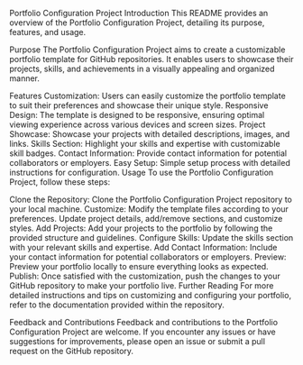 Portfolio Configuration Project
Introduction
This README provides an overview of the Portfolio Configuration Project, detailing its purpose, features, and usage.

Purpose
The Portfolio Configuration Project aims to create a customizable portfolio template for GitHub repositories. It enables users to showcase their projects, skills, and achievements in a visually appealing and organized manner.

Features
Customization: Users can easily customize the portfolio template to suit their preferences and showcase their unique style.
Responsive Design: The template is designed to be responsive, ensuring optimal viewing experience across various devices and screen sizes.
Project Showcase: Showcase your projects with detailed descriptions, images, and links.
Skills Section: Highlight your skills and expertise with customizable skill badges.
Contact Information: Provide contact information for potential collaborators or employers.
Easy Setup: Simple setup process with detailed instructions for configuration.
Usage
To use the Portfolio Configuration Project, follow these steps:

Clone the Repository: Clone the Portfolio Configuration Project repository to your local machine.
Customize: Modify the template files according to your preferences. Update project details, add/remove sections, and customize styles.
Add Projects: Add your projects to the portfolio by following the provided structure and guidelines.
Configure Skills: Update the skills section with your relevant skills and expertise.
Add Contact Information: Include your contact information for potential collaborators or employers.
Preview: Preview your portfolio locally to ensure everything looks as expected.
Publish: Once satisfied with the customization, push the changes to your GitHub repository to make your portfolio live.
Further Reading
For more detailed instructions and tips on customizing and configuring your portfolio, refer to the documentation provided within the repository.

Feedback and Contributions
Feedback and contributions to the Portfolio Configuration Project are welcome. If you encounter any issues or have suggestions for improvements, please open an issue or submit a pull request on the GitHub repository.
